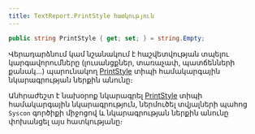 ```yaml
---
title: TextReport.PrintStyle հատկություն
---
```


```c#
public string PrintStyle { get; set; } = string.Empty;
```

Վերադարձնում կամ նշանակում է հաշվետվության տպելու կարգավորումները (լուսանցքներ, տառաչափ, պատճենների քանակ...) պարունակող [PrintStyle](https://armsoft.github.io/as4x-docs/HTM/ProgrGuide/Defs/PrintStyle.html) տիպի համակարգային նկարագրության ներքին անունը։

Անհրաժեշտ է նախօրոք նկարագրել [PrintStyle](https://armsoft.github.io/as4x-docs/HTM/ProgrGuide/Defs/PrintStyle.html) տիպի համակարգային նկարագրություն, ներմուծել տվյալների պահոց `Syscon` գործիքի միջոցով և նկարագրության ներքին անունը փոխանցել այս հատկությանը։
